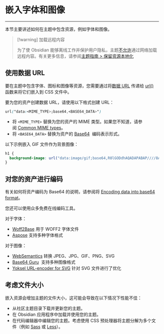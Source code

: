 <!--
 * @Author: Raistlind johnd0712@gmail.com
 * @Date: 2024-01-18 10:18:00
 * @LastEditors: Raistlind
 * @LastEditTime: 2024-01-18 10:18:00
 * @Description: 
-->

# 嵌入字体和图像
---
本节主要讲述如何在主题中包含资源，例如字体和图像。


> [!warning] 加载远程内容
> 
> 为了使 Obsidian 能够离线工作并保护用户隐私，主题[不允许](https://docs.obsidian.md/Developer+policies)通过网络加载远程内容。有关更多信息，请参阅[主题指南 > 保留资源本地化](https://docs.obsidian.md/Themes/App+themes/Theme+guidelines#Keep%20resources%20local)

## 使用数据 URL

要在主题中包含字体、图标和图像等资源，您需要通过将[数据 URL](https://developer.mozilla.org/en-US/docs/Web/HTTP/Basics_of_HTTP/Data_URLs) 传递给 [url()](https://developer.mozilla.org/en-US/docs/Web/CSS/url)  函数来将它们嵌入到 CSS 文件中。

要为您的资产创建数据 URL，请使用以下格式创建 URL：

```css
url("data:<MIME_TYPE>;base64,<BASE64_DATA>")
```

- 将 `<MIME_TYPE>` 替换为您的资产的 MIME 类型。如果您不知道，请参阅 [Common MIME types](https://developer.mozilla.org/en-US/docs/Web/HTTP/Basics_of_HTTP/MIME_types/Common_types)。
- 将 `<BASE64_DATA>` 替换为资产的 [Base64](https://en.wikipedia.org/wiki/Base64)  编码表示形式。

以下示例嵌入 GIF 文件作为背景图像：

```css
h1 {
  background-image: url("data:image/gif;base64,R0lGODdhAQADAPABAP////8AACwAAAAAAQADAAACAgxQADs=")
}
```

## 对您的资产进行编码

有关如何将资产编码为 Base64 的说明，请参阅将 [Encoding data into base64 format](https://developer.mozilla.org/en-US/docs/Web/HTTP/Basics_of_HTTP/Data_URLs#encoding_data_into_base64_format)。

您还可以使用众多免费在线编码工具。

对于字体：

- [Woff2Base](https://hellogreg.github.io/woff2base/) 用于 WOFF2 字体文件
- [Aspose](https://products.aspose.app/font/base64) 支持多种字体格式

对于图像：

- [WebSemantics](https://websemantics.uk/tools/image-to-data-uri-converter/) 转换 JPEG、JPG、GIF、PNG、SVG
- [Base64 Guru](https://base64.guru/converter/encode/image)  支持多种图像格式
- [Yoksel URL-encoder for SVG](https://yoksel.github.io/url-encoder/) 针对 SVG 文件进行了优化

## 考虑文件大小

嵌入资源会增加主题的文件大小，这可能会导致在以下情况下性能不佳：

- 从社区主题目录下载并更新您的主题。
- 在 Obsidian 应用程序中加载并使用您的主题。
- 在代码编辑器中编辑您的主题。考虑使用 CSS 预处理器将主题分解为多个文件（例如 [Sass](https://sass-lang.com/) 或 [Less](https://lesscss.org/)）。